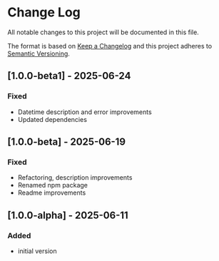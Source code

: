 # Change Log

All notable changes to this project will be documented in this file.

The format is based on [Keep a Changelog](http://keepachangelog.com/)
and this project adheres to [Semantic Versioning](http://semver.org/).

## [1.0.0-beta1] - 2025-06-24

### Fixed

* Datetime description and error improvements
* Updated dependencies

## [1.0.0-beta] - 2025-06-19

### Fixed

* Refactoring, description improvements
* Renamed npm package
* Readme improvements

## [1.0.0-alpha] - 2025-06-11

### Added
* initial version
